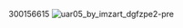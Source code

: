 300156615
![uar05_by_imzart_dgfzpe2-pre](https://github.com/user-attachments/assets/912ae691-c072-4981-bc26-330a2c8367f8)
